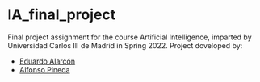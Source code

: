 # IA_final_project

Final project assignment for the course Artificial Intelligence, imparted by Universidad Carlos III de Madrid in Spring 2022.
Project doveloped by:
- [Eduardo Alarcón](https://github.com/100472175)
- [Alfonso Pineda](https://github.com/AGPFVEN)
